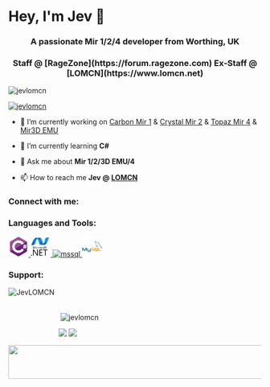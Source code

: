 # Hey, I'm Jev 👋

<h3 align="center">A passionate Mir 1/2/4 developer from Worthing, UK</h3>

<h3 align="center"> Staff @ [RageZone](https://forum.ragezone.com) Ex-Staff @ [LOMCN](https://www.lomcn.net) </h3>

<p align="left"> <img src="https://komarev.com/ghpvc/?username=jevlomcn&label=Profile%20views&color=0e75b6&style=flat" alt="jevlomcn" /> </p>

<p align="left"> <a href="https://github.com/ryo-ma/github-profile-trophy"><img src="https://github-profile-trophy.vercel.app/?username=jevlomcn" alt="jevlomcn" /></a> </p>

- 🔭 I’m currently working on [Carbon Mir 1](https://github.com/JevLOMCN/mir1) & [Crystal Mir 2](https://github.com/Suprcode/Crystal) & [Topaz Mir 4](https://github.com/JevLOMCN/Topaz) & [Mir3D EMU](https://github.com/damianday/Conquer)

- 🌱 I’m currently learning **C#**

- 💬 Ask me about **Mir 1/2/3D EMU/4**

- 📫 How to reach me **Jev @ [LOMCN](https://www.lomcn.net/)**

<h3 align="left">Connect with me:</h3>
<p align="left">
</p>

<h3 align="left">Languages and Tools:</h3>
<p align="left"> <a href="https://www.w3schools.com/cs/" target="_blank" rel="noreferrer"> <img src="https://raw.githubusercontent.com/devicons/devicon/master/icons/csharp/csharp-original.svg" alt="csharp" width="40" height="40"/> </a> <a href="https://dotnet.microsoft.com/" target="_blank" rel="noreferrer"> <img src="https://raw.githubusercontent.com/devicons/devicon/master/icons/dot-net/dot-net-original-wordmark.svg" alt="dotnet" width="40" height="40"/> </a> <a href="https://www.microsoft.com/en-us/sql-server" target="_blank" rel="noreferrer"> <img src="https://www.svgrepo.com/show/303229/microsoft-sql-server-logo.svg" alt="mssql" width="40" height="40"/> </a> <a href="https://www.mysql.com/" target="_blank" rel="noreferrer"> <img src="https://raw.githubusercontent.com/devicons/devicon/master/icons/mysql/mysql-original-wordmark.svg" alt="mysql" width="40" height="40"/> </a> </p>

<h3 align="left">Support:</h3>
<p><a href="https://www.paypal.com/paypalme/JevL0MCN"> <img align="left" src="https://i.imgur.com/7H8h8pj.png" height="100" width="100" alt="JevLOMCN" /></a></p><br><br>

<p>&nbsp;<img align="center" src="https://github-readme-stats.vercel.app/api?username=jevlomcn&show_icons=true&locale=en" alt="jevlomcn" /></p>

![](https://raw.githubusercontent.com/JevLOMCN/github-stats/master/generated/overview.svg#gh-dark-mode-only)
![](https://raw.githubusercontent.com/JevLOMCN/github-stats/master/generated/overview.svg#gh-light-mode-only)

<p align="center">
  <img width="800" height="67" src="https://www.mirfiles.com/resources/mir2/users/Jev/Mir1/Wiki/Mir1Banner.gif">
</p>
